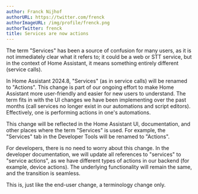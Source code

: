 ```yaml
---
author: Franck Nijhof
authorURL: https://twitter.com/frenck
authorImageURL: /img/profile/frenck.png
authorTwitter: frenck
title: Services are now actions
---
```


The term "Services" has been a source of confusion for many users, as it is not immediately clear what it refers to; it could be a web or STT service, but in the context of Home Assistant, it means something entirely different (service calls).

In Home Assistant 2024.8, "Services" (as in service calls) will be renamed to "Actions". This change is part of our ongoing effort to make Home Assistant more user-friendly and easier for new users to understand. The term fits in with the UI changes we have been implementing over the past months (call services no longer exist in our automations and script editors). Effectively, one is performing actions in one's automations.

This change will be reflected in the Home Assistant UI, documentation, and other places where the term "Services" is used. For example, the "Services" tab in the Developer Tools will be renamed to "Actions".

For developers, there is no need to worry about this change. In the developer documentation, we will update all references to "services" to "service actions", as we have different types of actions in our backend (for example, device actions). The underlying functionality will remain the same, and the transition is seamless.

This is, just like the end-user change, a terminology change only.
